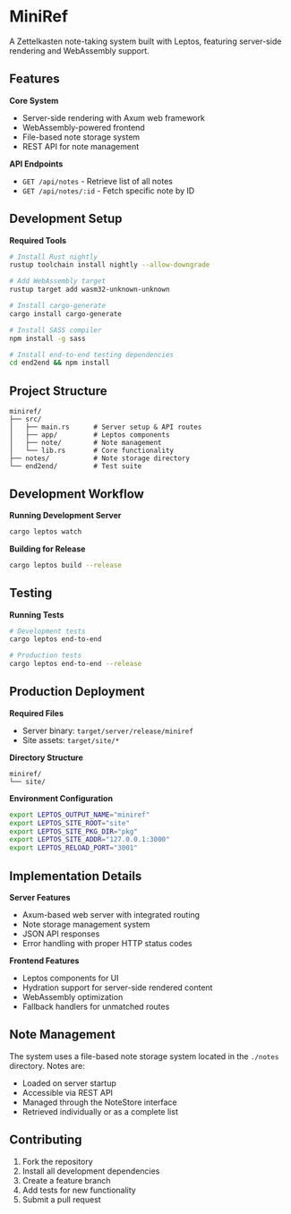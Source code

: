 # MiniRef

A Zettelkasten note-taking system built with Leptos, featuring server-side rendering and WebAssembly support.

## Features

**Core System**

- Server-side rendering with Axum web framework
- WebAssembly-powered frontend
- File-based note storage system
- REST API for note management

**API Endpoints**

- `GET /api/notes` - Retrieve list of all notes
- `GET /api/notes/:id` - Fetch specific note by ID

## Development Setup

**Required Tools**

```bash
# Install Rust nightly
rustup toolchain install nightly --allow-downgrade

# Add WebAssembly target
rustup target add wasm32-unknown-unknown

# Install cargo-generate
cargo install cargo-generate

# Install SASS compiler
npm install -g sass

# Install end-to-end testing dependencies
cd end2end && npm install
```

## Project Structure

```
miniref/
├── src/
│   ├── main.rs      # Server setup & API routes
│   ├── app/         # Leptos components
│   ├── note/        # Note management
│   └── lib.rs       # Core functionality
├── notes/           # Note storage directory
└── end2end/         # Test suite
```

## Development Workflow

**Running Development Server**

```bash
cargo leptos watch
```

**Building for Release**

```bash
cargo leptos build --release
```

## Testing

**Running Tests**

```bash
# Development tests
cargo leptos end-to-end

# Production tests
cargo leptos end-to-end --release
```

## Production Deployment

**Required Files**

- Server binary: `target/server/release/miniref`
- Site assets: `target/site/*`

**Directory Structure**

```
miniref/
└── site/
```

**Environment Configuration**

```bash
export LEPTOS_OUTPUT_NAME="miniref"
export LEPTOS_SITE_ROOT="site"
export LEPTOS_SITE_PKG_DIR="pkg"
export LEPTOS_SITE_ADDR="127.0.0.1:3000"
export LEPTOS_RELOAD_PORT="3001"
```

## Implementation Details

**Server Features**

- Axum-based web server with integrated routing
- Note storage management system
- JSON API responses
- Error handling with proper HTTP status codes

**Frontend Features**

- Leptos components for UI
- Hydration support for server-side rendered content
- WebAssembly optimization
- Fallback handlers for unmatched routes

## Note Management

The system uses a file-based note storage system located in the `./notes` directory. Notes are:

- Loaded on server startup
- Accessible via REST API
- Managed through the NoteStore interface
- Retrieved individually or as a complete list

## Contributing

1. Fork the repository
2. Install all development dependencies
3. Create a feature branch
4. Add tests for new functionality
5. Submit a pull request
